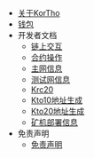 - [关于KorTho](/zh/intro.md)
- [钱包](/zh/wallet.md)
- 开发者文档
    - [链上交互](/zh/dev/sdk.md)
    - [合约操作](/zh/dev/contract.md)
    - [主网信息](/zh/mainnet.md)
    - [测试网信息](/zh/testnet.md)
    - [Krc20](/zh/dev/krc20.md)
    - [Kto10地址生成](/zh/dev/create_address10.md)
    - [Kto20地址生成](/zh/dev/create_address20.md)
    <!-- - [Kto10地址绑定](/zh/dev/bingding_address10.md) -->
    - [矿机部署信息](/zh/dev/mill_information.md)
- 免责声明
    - [免责声明](/zh/disclaimer.md)
